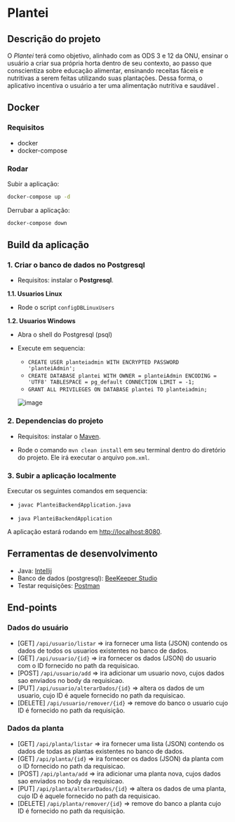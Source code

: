 # Plantei

## Descrição do projeto

O _Plantei_ terá como objetivo, alinhado com as ODS 3 e 12 da ONU, ensinar o usuário a criar sua própria horta dentro de
seu contexto, ao passo que conscientiza sobre educação alimentar, ensinando receitas fáceis e nutritivas a serem feitas
utilizando suas plantações. Dessa forma, o aplicativo incentiva o usuário a ter uma alimentação nutritiva e saudável .

## Docker

### Requisitos

- docker
- docker-compose

### Rodar

Subir a aplicação:

```sh
docker-compose up -d
```

Derrubar a aplicação:

```sh
docker-compose down
```

## Build da aplicação

### 1. Criar o banco de dados no Postgresql

- Requisitos: instalar o **Postgresql**.

**1.1. Usuarios Linux**

- Rode o script `configDBLinuxUsers`

**1.2. Usuarios Windows**

- Abra o shell do Postgresql (psql)
- Execute em sequencia:
  - `CREATE USER planteiadmin WITH ENCRYPTED PASSWORD 'planteiAdmin';`
  - `CREATE DATABASE plantei WITH OWNER = planteiAdmin ENCODING = 'UTF8' TABLESPACE = pg_default CONNECTION LIMIT = -1;`
  - `GRANT ALL PRIVILEGES ON DATABASE plantei TO planteiadmin;`
    
  ![image](https://user-images.githubusercontent.com/67126558/190192112-0a13c2c3-1277-49d5-893c-f8a32ec7ac8e.png)


### 2. Dependencias do projeto

- Requisitos: instalar o [Maven](https://maven.apache.org/download.cgi).

- Rode o comando `mvn clean install` em seu terminal dentro do diretório do projeto. Ele irá executar o
  arquivo `pom.xml`.

### 3. Subir a aplicação localmente

Executar os seguintes comandos em sequencia:

- `javac PlanteiBackendApplication.java`

- `java PlanteiBackendApplication`

A aplicação estará rodando em [http://localhost:8080](http://localhost:8080/).

## Ferramentas de desenvolvimento

- Java: [Intellij](https://www.jetbrains.com/pt-br/idea/)
- Banco de dados (postgresql): [BeeKeeper Studio](https://www.beekeeperstudio.io/)
- Testar requisições: [Postman](https://www.postman.com/)

## End-points

### Dados do usuário

- [GET] `/api/usuario/listar` => ira fornecer uma lista (JSON) contendo os dados de todos os usuarios existentes no
  banco de dados.
- [GET] `/api/usuario/{id}` => ira fornecer os dados (JSON) do usuario com o ID fornecido no path da requisicao.
- [POST] `/api/usuario/add` => ira adicionar um usuario novo, cujos dados sao enviados no body da requisicao.
- [PUT] `/api/usuario/alterarDados/{id}` => altera os dados de um usuario, cujo ID é aquele fornecido no path da
  requisicao.
- [DELETE] `/api/usuario/remover/{id}` => remove do banco o usuario cujo ID é fornecido no path da requisição.

### Dados da planta

- [GET] `/api/planta/listar` => ira fornecer uma lista (JSON) contendo os dados de todas as plantas existentes no banco
  de dados.
- [GET] `/api/planta/{id}` => ira fornecer os dados (JSON) da planta com o ID fornecido no path da requisicao.
- [POST] `/api/planta/add` => ira adicionar uma planta nova, cujos dados sao enviados no body da requisicao.
- [PUT] `/api/planta/alterarDados/{id}` => altera os dados de uma planta, cujo ID é aquele fornecido no path da
  requisicao.
- [DELETE] `/api/planta/remover/{id}` => remove do banco a planta cujo ID é fornecido no path da requisição.

